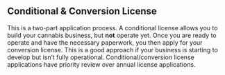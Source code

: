 ## Conditional & Conversion License

This is a two-part application process. A conditional license allows you to build your cannabis business, but **not** operate yet. Once you are ready to operate and have the necessary paperwork, you then apply for your conversion license. This is a good approach if your business is starting to develop but isn’t fully operational. Conditional/conversion license applications have priority review over annual license applications.
